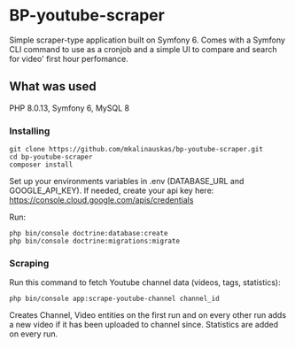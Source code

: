 # BP-youtube-scraper
Simple scraper-type application built on Symfony 6. Comes with a Symfony CLI command to use as a cronjob and a simple UI to compare and search for video' first hour perfomance.

## What was used
PHP 8.0.13, Symfony 6, MySQL 8

### Installing
```
git clone https://github.com/mkalinauskas/bp-youtube-scraper.git
cd bp-youtube-scraper
composer install
```
Set up your environments variables in .env (DATABASE_URL and GOOGLE_API_KEY).
If needed, create your api key here: https://console.cloud.google.com/apis/credentials

Run:
```
php bin/console doctrine:database:create
php bin/console doctrine:migrations:migrate
```

### Scraping
Run this command to fetch Youtube channel data (videos, tags, statistics):
```
php bin/console app:scrape-youtube-channel channel_id
```
Creates Channel, Video entities on the first run and on every other run adds a new video if it has been uploaded to channel since. Statistics are added on every run.
